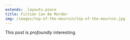 ```yaml
---
extends: _layouts.piece
title: Fiction Can Be Murder
img: /images/top-of-the-mournin/top-of-the-mournin.jpg
---
```


This post is *profoundly* interesting.